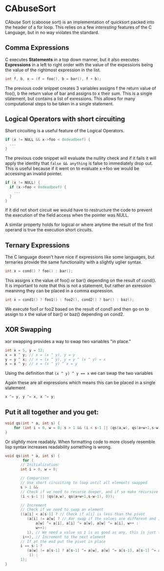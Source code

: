 # CAbuseSort
CAbuse Sort (caboose sort) is an implementation of quicksort packed into the header of a for loop. This relies on a few *interesting* features of the C Language, but in no way violates the standard.

## Comma Expressions
C executes **Statements** in a top down manner, but it also executes **Expressions** in a left to right order with the value of the expessions being the value of the rightmost expression in the list.
``` C
int f, b, x = (f = foo(), b = bar(), f + b); 
```
The previous code snippet creates 3 variables assigns f the return value of foo(), b the return value of bar and assigns to x their sum. This is a single statement, but contains a list of exressions.
This allows for many computational steps to be taken in a single statement.

## Logical Operators with short circuiting
Short circuiting is a useful feature of the Logical Operators.
``` C
if (x != NULL && x->foo < 0xdeadbeef) {
  ...
}
```
The previous code snippet will evaluate the nullity check and if it fails it will apply the identity that `false && anything` is false to immediately drop out. This is useful because if it went on to evaluate x->foo we would be accessing an invalid pointer.
``` C
if (x != NULL) {
  if (x->foo < 0xdeadbeef) {
    ...
  }
}
```
If it did not short circuit we would have to restructure the code to prevent the execution of the field access when the pointer was NULL.

A similar property holds for logical or where anytime the result of the first operand is true the execution short circuits.

## Ternary Expressions
The C language doesn't have nice if expressions like some languages, but ternaries provide the same functionality with a slightly uglier syntax.
``` C
int x = cond() ? foo() : bar();
```
This assigns x the value of foo() or bar() depending on the result of cond().
It is important to note that this is not a statement, but rather an exression meaninng they can be placed in a comma expression.
``` C
int x = cond1() ? foo1() : foo2(), cond2() ? bar() : baz();
```
We execute foo1 or foo2 based on the result of cond1 and then go on to assign to x the value of bar() or baz() depending on cond2.

## XOR Swapping
xor swapping provides a way to swap two variables "in place."
``` C
int x = 5, y = 12;
x = x ^ y; // x = (x ^ y), y = y
y = y ^ x; // x = (x ^ y), y = y ^ (x ^ y) = x
x = x ^ y; // x = (x ^ y) ^ x = y
```
Using the definition that `(x ^ y) ^ y == x` we can swap the two variables

Again these are all expressions which means this can be placed in a single statement
```C
x ^= y, y ^= x, x ^= y;
```

## Put it all together and you get:
``` C
void qs(int * a, int s) {
    for (int i = 0, w = 0; s > 1 && (i < s-1 || (qs(a,w), qs(a+w+1,s-w-1), 0)); ((a[i] < a[s-1] ? (a[i] != a[w] ? a[w] ^= a[i], a[i] ^= a[w], a[w] ^= a[i], w++ : w++): 1), i++), i == s-1 ? (a[w] != a[s-1] ? a[s-1] ^= a[w], a[w] ^= a[s-1], a[s-1] ^= a[w], 1 : 1) : 1);
}
```
Or *slightly* more readably. When formatting code to more closely resemble lisp syntax increases readability something is wrong.
``` C
void qs(int * a, int s) {
        for (
       // Initialization:
       int i = 0, w = 0;

       // Comparison
       // Use short circuiting to loop until all elements swapped
       s > 1 &&
       // Check if we need to resurse deeper, and if so make recursive calls
       (i < s-1 || (qs(a,w), qs(a+w+1,s-w-1), 0));

       // Increment
       // Check if we need to swap an element
       ((a[i] < a[s-1] ? // Check if a[i] is less than the pivot
          (a[i] != a[w] ? // Xor swap if the values are different and increment w
              a[w] ^= a[i], a[i] ^= a[w], a[w] ^= a[i], w++ :
              w++):
          1), // We need a value so 1 is as good as any, this is just the branch where we don't swap
        i++), // Increment to the next element
       // If at the end put the pivot in place
       i == s-1 ? 
          (a[w] != a[s-1] ? a[s-1] ^= a[w], a[w] ^= a[s-1], a[s-1] ^= a[w], 1 : 
           1) : 
       1);
}
```
